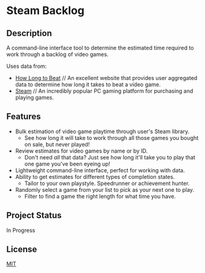 # Steam Backlog


## Description
A command-line interface tool to determine the estimated time required to work through a backlog of video games.

Uses data from:
- [How Long to Beat](https://howlongtobeat.com/) // An excellent website that provides user aggregated data to determine how long it takes to beat a video game.
- [Steam](https://store.steampowered.com/) // An incredibly popular PC gaming platform for purchasing and playing games.

## Features
- Bulk estimation of video game playtime through user's Steam library.
  - See how long it will take to work through all those games you bought on sale, but never played!
- Review estimates for video games by name or by ID.
  - Don't need *all* that data? Just see how long it'll take you to play that one game you've been eyeing up!
- Lightweight command-line interface, perfect for working with data.
- Ability to get estimates for different types of completion states.
  - Tailor to your own playstyle. Speedrunner or achievement hunter.
- Randomly select a game from your list to pick as your next one to play.
  - Filter to find a game the right length for what time you have.

## Project Status
In Progress

## License
[MIT](LICENSE)